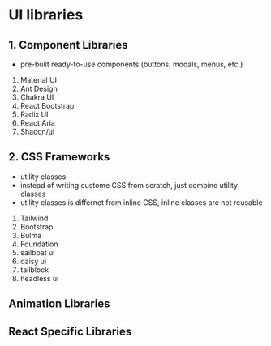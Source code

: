 

# UI libraries


## 1. Component Libraries
+ pre-built ready-to-use components (buttons, modals, menus, etc.) 

1. Material UI
2. Ant Design
3. Chakra UI
4. React Bootstrap
5. Radix UI
6. React Aria
7. Shadcn/ui



## 2. CSS Frameworks
+ utility classes
+ instead of writing custome CSS from scratch, just combine utility classes 
+ utility classes is differnet from inline CSS, inline classes are not reusable

1. Tailwind
2. Bootstrap
3. Bulma
4. Foundation
5. sailboat ui
6. daisy ui
7. tailblock
8. headless ui


## Animation Libraries

## React Specific Libraries










